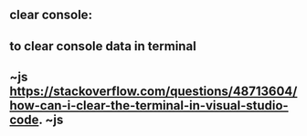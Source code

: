 ## clear console:
 to clear console data in terminal
--
~js
https://stackoverflow.com/questions/48713604/how-can-i-clear-the-terminal-in-visual-studio-code.
~js
--
